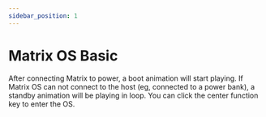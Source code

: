 ```yaml
---
sidebar_position: 1
---
```


# Matrix OS Basic




After connecting Matrix to power, a boot animation will start playing. 
If Matrix OS can not connect to the host (eg, connected to a power bank), a standby animation will be playing in loop. You can click the center function key to enter the OS.
